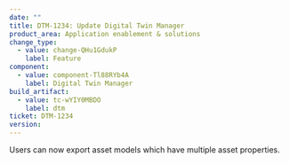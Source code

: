 ```yaml
---
date: ""
title: DTM-1234: Update Digital Twin Manager
product_area: Application enablement & solutions
change_type:
  - value: change-QHu1GdukP
    label: Feature
component:
  - value: component-Tl88RYb4A
    label: Digital Twin Manager
build_artifact:
  - value: tc-wYIY0MBDO
    label: dtm
ticket: DTM-1234
version: 
---
```

Users can now export asset models which have multiple asset properties.